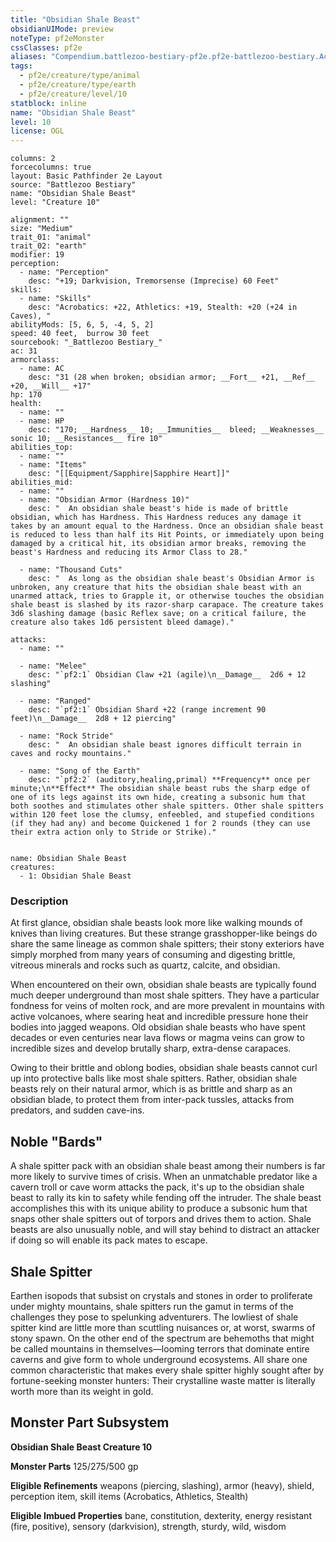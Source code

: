 ```yaml
---
title: "Obsidian Shale Beast"
obsidianUIMode: preview
noteType: pf2eMonster
cssClasses: pf2e
aliases: "Compendium.battlezoo-bestiary-pf2e.pf2e-battlezoo-bestiary.Actor.4RRgSYAG0LvxNR0s" 
tags:
  - pf2e/creature/type/animal
  - pf2e/creature/type/earth
  - pf2e/creature/level/10
statblock: inline
name: "Obsidian Shale Beast"
level: 10
license: OGL
---
```


```statblock
columns: 2
forcecolumns: true
layout: Basic Pathfinder 2e Layout
source: "Battlezoo Bestiary"
name: "Obsidian Shale Beast"
level: "Creature 10"

alignment: ""
size: "Medium"
trait_01: "animal"
trait_02: "earth"
modifier: 19
perception:
  - name: "Perception"
    desc: "+19; Darkvision, Tremorsense (Imprecise) 60 Feet"
skills:
  - name: "Skills"
    desc: "Acrobatics: +22, Athletics: +19, Stealth: +20 (+24 in Caves), "
abilityMods: [5, 6, 5, -4, 5, 2]
speed: 40 feet,  burrow 30 feet
sourcebook: "_Battlezoo Bestiary_"
ac: 31
armorclass:
  - name: AC
    desc: "31 (28 when broken; obsidian armor; __Fort__ +21, __Ref__ +20, __Will__ +17"
hp: 170
health:
  - name: ""
  - name: HP
    desc: "170; __Hardness__ 10; __Immunities__  bleed; __Weaknesses__ sonic 10; __Resistances__ fire 10"
abilities_top:
  - name: ""
  - name: "Items"
    desc: "[[Equipment/Sapphire|Sapphire Heart]]"
abilities_mid:
  - name: ""
  - name: "Obsidian Armor (Hardness 10)"
    desc: "  An obsidian shale beast's hide is made of brittle obsidian, which has Hardness. This Hardness reduces any damage it takes by an amount equal to the Hardness. Once an obsidian shale beast is reduced to less than half its Hit Points, or immediately upon being damaged by a critical hit, its obsidian armor breaks, removing the beast's Hardness and reducing its Armor Class to 28."

  - name: "Thousand Cuts"
    desc: "  As long as the obsidian shale beast's Obsidian Armor is unbroken, any creature that hits the obsidian shale beast with an unarmed attack, tries to Grapple it, or otherwise touches the obsidian shale beast is slashed by its razor-sharp carapace. The creature takes 3d6 slashing damage (basic Reflex save; on a critical failure, the creature also takes 1d6 persistent bleed damage)."

attacks:
  - name: ""

  - name: "Melee"
    desc: "`pf2:1` Obsidian Claw +21 (agile)\n__Damage__  2d6 + 12 slashing"

  - name: "Ranged"
    desc: "`pf2:1` Obsidian Shard +22 (range increment 90 feet)\n__Damage__  2d8 + 12 piercing"

  - name: "Rock Stride"
    desc: "  An obsidian shale beast ignores difficult terrain in caves and rocky mountains."

  - name: "Song of the Earth"
    desc: "`pf2:2` (auditory,healing,primal) **Frequency** once per minute;\n**Effect** The obsidian shale beast rubs the sharp edge of one of its legs against its own hide, creating a subsonic hum that both soothes and stimulates other shale spitters. Other shale spitters within 120 feet lose the clumsy, enfeebled, and stupefied conditions (if they had any) and become Quickened 1 for 2 rounds (they can use their extra action only to Stride or Strike)."
 
```

```encounter-table
name: Obsidian Shale Beast
creatures:
  - 1: Obsidian Shale Beast
```


### Description
At first glance, obsidian shale beasts look more like walking mounds of knives than living creatures. But these strange grasshopper-like beings do share the same lineage as common shale spitters; their stony exteriors have simply morphed from many years of consuming and digesting brittle, vitreous minerals and rocks such as quartz, calcite, and obsidian.

When encountered on their own, obsidian shale beasts are typically found much deeper underground than most shale spitters. They have a particular fondness for veins of molten rock, and are more prevalent in mountains with active volcanoes, where searing heat and incredible pressure hone their bodies into jagged weapons. Old obsidian shale beasts who have spent decades or even centuries near lava flows or magma veins can grow to incredible sizes and develop brutally sharp, extra-dense carapaces.

Owing to their brittle and oblong bodies, obsidian shale beasts cannot curl up into protective balls like most shale spitters. Rather, obsidian shale beasts rely on their natural armor, which is as brittle and sharp as an obsidian blade, to protect them from inter-pack tussles, attacks from predators, and sudden cave-ins.

## Noble "Bards"

A shale spitter pack with an obsidian shale beast among their numbers is far more likely to survive times of crisis. When an unmatchable predator like a cavern troll or cave worm attacks the pack, it's up to the obsidian shale beast to rally its kin to safety while fending off the intruder. The shale beast accomplishes this with its unique ability to produce a subsonic hum that snaps other shale spitters out of torpors and drives them to action. Shale beasts are also unusually noble, and will stay behind to distract an attacker if doing so will enable its pack mates to escape.

## Shale Spitter

Earthen isopods that subsist on crystals and stones in order to proliferate under mighty mountains, shale spitters run the gamut in terms of the challenges they pose to spelunking adventurers. The lowliest of shale spitter kind are little more than scuttling nuisances or, at worst, swarms of stony spawn. On the other end of the spectrum are behemoths that might be called mountains in themselves—looming terrors that dominate entire caverns and give form to whole underground ecosystems. All share one common characteristic that makes every shale spitter highly sought after by fortune-seeking monster hunters: Their crystalline waste matter is literally worth more than its weight in gold.

## Monster Part Subsystem

**Obsidian Shale Beast Creature 10**

**Monster Parts** 125/275/500 gp

**Eligible Refinements** weapons (piercing, slashing), armor (heavy), shield, perception item, skill items (Acrobatics, Athletics, Stealth)

**Eligible Imbued Properties** bane, constitution, dexterity, energy resistant (fire, positive), sensory (darkvision), strength, sturdy, wild, wisdom
